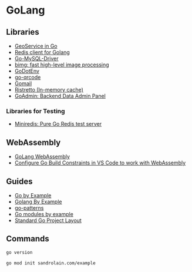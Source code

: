 # GoLang

## Libraries

- [GeoService in Go](https://github.com/codingsince1985/geo-golang)
- [Redis client for Golang](https://github.com/go-redis/redis)
- [Go-MySQL-Driver](https://github.com/go-sql-driver/mysql)
- [bimg: fast high-level image processing](https://github.com/h2non/bimg)
- [GoDotEnv](https://github.com/joho/godotenv)
- [go-qrcode](https://github.com/yeqown/go-qrcode)
- [Gomail](https://pkg.go.dev/gopkg.in/mail.v2)
- [Ristretto (In-memory cache)](https://github.com/dgraph-io/ristretto)
- [GoAdmin: Backend Data Admin Panel](https://www.go-admin.com/) 

### Libraries for Testing
- [Miniredis: Pure Go Redis test server](https://github.com/alicebob/miniredis) 


## WebAssembly
- [GoLang WebAssembly](https://github.com/golang/go/wiki/WebAssembly)
- [Configure Go Build Constraints in VS Code to work with WebAssembly](https://egghead.io/lessons/go-configure-go-build-constraints-in-vs-code-to-work-with-webassembly)

## Guides

- [Go by Example](https://gobyexample.com/)
- [Golang By Example](https://golangbyexample.com/)
- [go-patterns](https://github.com/tmrts/go-patterns)
- [Go modules by example](https://github.com/go-modules-by-example/index)
- [Standard Go Project Layout](https://github.com/golang-standards/project-layout) 


## Commands

```sh
go version
```

```sh
go mod init sandrolain.com/example
```